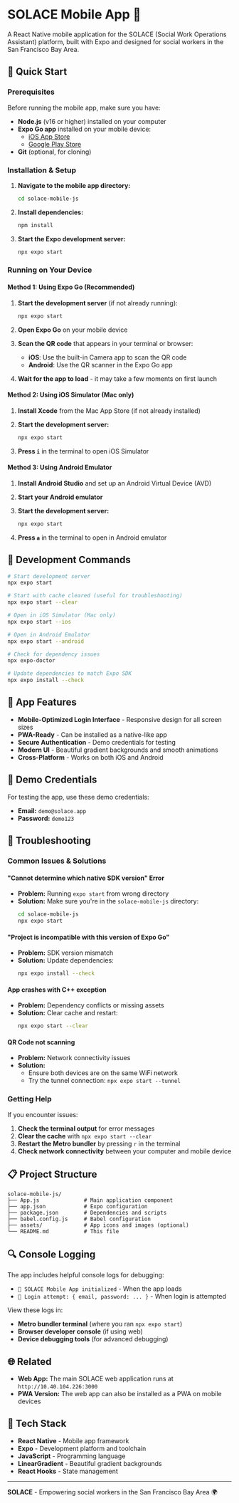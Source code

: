 # SOLACE Mobile App 📱

A React Native mobile application for the SOLACE (Social Work Operations Assistant) platform, built with Expo and designed for social workers in the San Francisco Bay Area.

## 🚀 Quick Start

### Prerequisites

Before running the mobile app, make sure you have:

- **Node.js** (v16 or higher) installed on your computer
- **Expo Go app** installed on your mobile device:
  - [iOS App Store](https://apps.apple.com/app/expo-go/id982107779)
  - [Google Play Store](https://play.google.com/store/apps/details?id=host.exp.exponent)
- **Git** (optional, for cloning)

### Installation & Setup

1. **Navigate to the mobile app directory:**
   ```bash
   cd solace-mobile-js
   ```

2. **Install dependencies:**
   ```bash
   npm install
   ```

3. **Start the Expo development server:**
   ```bash
   npx expo start
   ```

### Running on Your Device

#### Method 1: Using Expo Go (Recommended)

1. **Start the development server** (if not already running):
   ```bash
   npx expo start
   ```

2. **Open Expo Go** on your mobile device

3. **Scan the QR code** that appears in your terminal or browser:
   - **iOS**: Use the built-in Camera app to scan the QR code
   - **Android**: Use the QR scanner in the Expo Go app

4. **Wait for the app to load** - it may take a few moments on first launch

#### Method 2: Using iOS Simulator (Mac only)

1. **Install Xcode** from the Mac App Store (if not already installed)

2. **Start the development server:**
   ```bash
   npx expo start
   ```

3. **Press `i`** in the terminal to open iOS Simulator

#### Method 3: Using Android Emulator

1. **Install Android Studio** and set up an Android Virtual Device (AVD)

2. **Start your Android emulator**

3. **Start the development server:**
   ```bash
   npx expo start
   ```

4. **Press `a`** in the terminal to open in Android emulator

## 🔧 Development Commands

```bash
# Start development server
npx expo start

# Start with cache cleared (useful for troubleshooting)
npx expo start --clear

# Open in iOS Simulator (Mac only)
npx expo start --ios

# Open in Android Emulator
npx expo start --android

# Check for dependency issues
npx expo-doctor

# Update dependencies to match Expo SDK
npx expo install --check
```

## 📱 App Features

- **Mobile-Optimized Login Interface** - Responsive design for all screen sizes
- **PWA-Ready** - Can be installed as a native-like app
- **Secure Authentication** - Demo credentials for testing
- **Modern UI** - Beautiful gradient backgrounds and smooth animations
- **Cross-Platform** - Works on both iOS and Android

## 🎯 Demo Credentials

For testing the app, use these demo credentials:

- **Email:** `demo@solace.app`
- **Password:** `demo123`

## 🐛 Troubleshooting

### Common Issues & Solutions

#### "Cannot determine which native SDK version" Error
- **Problem:** Running `expo start` from wrong directory
- **Solution:** Make sure you're in the `solace-mobile-js` directory:
  ```bash
  cd solace-mobile-js
  npx expo start
  ```

#### "Project is incompatible with this version of Expo Go"
- **Problem:** SDK version mismatch
- **Solution:** Update dependencies:
  ```bash
  npx expo install --check
  ```

#### App crashes with C++ exception
- **Problem:** Dependency conflicts or missing assets
- **Solution:** Clear cache and restart:
  ```bash
  npx expo start --clear
  ```

#### QR Code not scanning
- **Problem:** Network connectivity issues
- **Solution:** 
  - Ensure both devices are on the same WiFi network
  - Try the tunnel connection: `npx expo start --tunnel`

### Getting Help

If you encounter issues:

1. **Check the terminal output** for error messages
2. **Clear the cache** with `npx expo start --clear`
3. **Restart the Metro bundler** by pressing `r` in the terminal
4. **Check network connectivity** between your computer and mobile device

## 📋 Project Structure

```
solace-mobile-js/
├── App.js              # Main application component
├── app.json            # Expo configuration
├── package.json        # Dependencies and scripts
├── babel.config.js     # Babel configuration
├── assets/             # App icons and images (optional)
└── README.md           # This file
```

## 🔍 Console Logging

The app includes helpful console logs for debugging:

- `🚀 SOLACE Mobile App initialized` - When the app loads
- `🔐 Login attempt: { email, password: ... }` - When login is attempted

View these logs in:
- **Metro bundler terminal** (where you ran `npx expo start`)
- **Browser developer console** (if using web)
- **Device debugging tools** (for advanced debugging)

## 🌐 Related

- **Web App:** The main SOLACE web application runs at `http://10.40.104.226:3000`
- **PWA Version:** The web app can also be installed as a PWA on mobile devices

## 📝 Tech Stack

- **React Native** - Mobile app framework
- **Expo** - Development platform and toolchain
- **JavaScript** - Programming language
- **LinearGradient** - Beautiful gradient backgrounds
- **React Hooks** - State management

---

**SOLACE** - Empowering social workers in the San Francisco Bay Area 🌍 